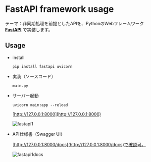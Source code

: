 # FastAPI framework usage

テーマ：非同期処理を前提としたAPIを、PythonのWebフレームワーク [__FastAPI__](https://github.com/tiangolo/fastapi) で実装します。


## Usage

- install

    ```
    pip install fastapi uvicorn
    ```

- 実装（ソースコード）

    `main.py`

- サーバー起動

    ```
    uvicorn main:app --reload
    ```
    [http://127.0.0.1:8000](http://127.0.0.1:8000)

    ![fastapi1](https://user-images.githubusercontent.com/33124627/75401005-3597a400-5944-11ea-8767-510e1ec04d54.png)

- API仕様書（Swagger UI）

    [http://127.0.0.1:8000/docs](http://127.0.0.1:8000/docs)で確認可。

    ![fastapi1docs](https://user-images.githubusercontent.com/33124627/75412158-f6c61600-5964-11ea-9f78-011d78ae8958.png)

